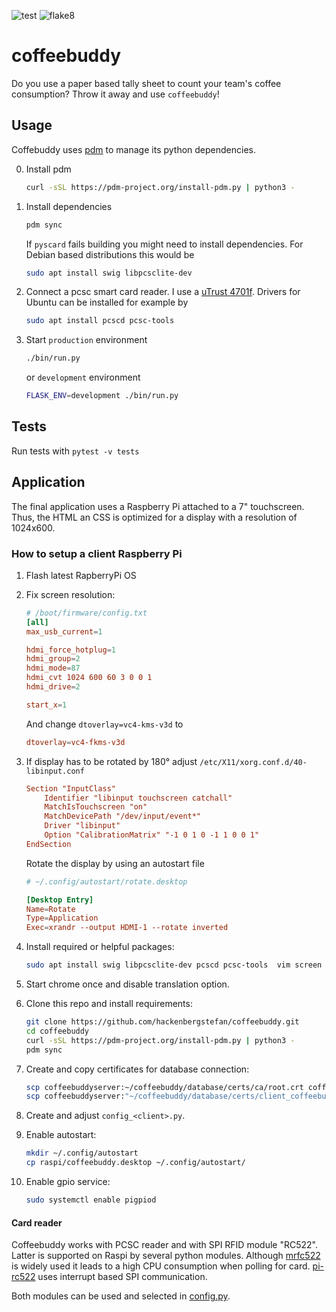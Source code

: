 ![test](https://github.com/hackenbergstefan/coffeebuddy/workflows/test/badge.svg)
![flake8](https://github.com/hackenbergstefan/coffeebuddy/workflows/lint/badge.svg)

# coffeebuddy

Do you use a paper based tally sheet to count your team's coffee consumption? Throw it away and use `coffeebuddy`!

## Usage

Coffebuddy uses [pdm](https://pdm-project.org/en/latest/) to manage its python dependencies.

0. Install pdm

   ```sh
   curl -sSL https://pdm-project.org/install-pdm.py | python3 -
   ```

1. Install dependencies

    ```sh
    pdm sync
    ```

    If `pyscard` fails building you might need to install dependencies. For Debian based distributions this would be

    ```sh
    sudo apt install swig libpcsclite-dev
    ```

2. Connect a pcsc smart card reader.
   I use a [uTrust 4701f](https://support.identiv.com/4701f/).
   Drivers for Ubuntu can be installed for example by

    ```sh
    sudo apt install pcscd pcsc-tools
    ```

3. Start `production` environment

    ```sh
    ./bin/run.py
    ```

    or `development` environment

    ```sh
    FLASK_ENV=development ./bin/run.py
    ```

## Tests

Run tests with `pytest -v tests`

## Application

The final application uses a Raspberry Pi attached to a 7" touchscreen. Thus, the HTML an CSS is optimized for a display with a resolution of 1024x600.

### How to setup a client Raspberry Pi

1. Flash latest RapberryPi OS
2. Fix screen resolution:

   ```conf
   # /boot/firmware/config.txt
   [all]
   max_usb_current=1

   hdmi_force_hotplug=1
   hdmi_group=2
   hdmi_mode=87
   hdmi_cvt 1024 600 60 3 0 0 1
   hdmi_drive=2

   start_x=1
   ```

   And change `dtoverlay=vc4-kms-v3d` to

   ```conf
   dtoverlay=vc4-fkms-v3d
   ```

3. If display has to be rotated by 180° adjust `/etc/X11/xorg.conf.d/40-libinput.conf`

   ```conf
   Section "InputClass"
       Identifier "libinput touchscreen catchall"
       MatchIsTouchscreen "on"
       MatchDevicePath "/dev/input/event*"
       Driver "libinput"
       Option "CalibrationMatrix" "-1 0 1 0 -1 1 0 0 1"
   EndSection
   ```

   Rotate the display by using an autostart file

   ```conf
   # ~/.config/autostart/rotate.desktop

   [Desktop Entry]
   Name=Rotate
   Type=Application
   Exec=xrandr --output HDMI-1 --rotate inverted
   ```

4. Install required or helpful packages:

   ```sh
   sudo apt install swig libpcsclite-dev pcscd pcsc-tools  vim screen unclutter
   ```

5. Start chrome once and disable translation option.
6. Clone this repo and install requirements:

   ```sh
   git clone https://github.com/hackenbergstefan/coffeebuddy.git
   cd coffeebuddy
   curl -sSL https://pdm-project.org/install-pdm.py | python3 -
   pdm sync
   ```

7. Create and copy certificates for database connection:

   ```sh
   scp coffeebuddyserver:~/coffeebuddy/database/certs/ca/root.crt coffeebuddy01:~/.postgresql/
   scp coffeebuddyserver:"~/coffeebuddy/database/certs/client_coffeebuddy01/postgresql.*" coffeebuddy01:~/.postgresql/
   ```

8. Create and adjust `config_<client>.py`.
9. Enable autostart:

   ```sh
   mkdir ~/.config/autostart
   cp raspi/coffeebuddy.desktop ~/.config/autostart/
   ```

10. Enable gpio service:

    ```sh
    sudo systemctl enable pigpiod
    ```

#### Card reader

Coffeebuddy works with PCSC reader and with SPI RFID module "RC522".
Latter is supported on Raspi by several python modules.
Although [mrfc522](https://github.com/pimylifeup/MFRC522-python) is widely used it leads to a high CPU consumption when polling for card.
[pi-rc522](https://github.com/ondryaso/pi-rc522) uses interrupt based SPI communication.

Both modules can be used and selected in [config.py](./config.py).
